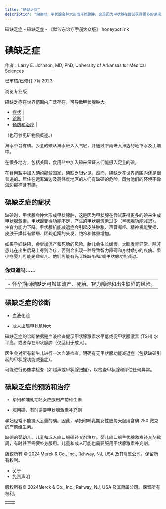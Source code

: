 ```yaml
---
title: "碘缺乏症"
description: "缺碘时，甲状腺会肿大形成甲状腺肿，这是因为甲状腺在尝试获得更多的碘来生成甲状腺激素。甲状腺变得功能不足，产生的甲状腺激素过少（甲状腺功能减退）。生育力能力下降。甲状腺机能减退症会引起皮肤肿胀、声音嘶哑、精神机能受损、皮肤干燥伴有鳞屑、稀疏毛躁的头发、怕冷和体重增加。"
---
```


﻿碘缺乏症 \- 碘缺乏症 \- 《默沙东诊疗手册大众版》 honeypot link

# 碘缺乏症

作者：Larry E. Johnson, MD, PhD, University of Arkansas for Medical Sciences

已审核/已修订 7月 2023

浏览专业版

碘缺乏症在世界范围内广泛存在，可导致甲状腺肿大。

- [症状](#症状_v48768067_zh) \|
- [诊断](#诊断_v48768084_zh) \|
- [预防和治疗](#预防和治疗_v48768096_zh) \|

（也可参见矿物质概述。）

海水中含有碘。少量的碘从海水进入大气层，并通过下雨进入海边的地下水及土壤中。

在很多地方，包括美国，食用盐中加入碘来保证人们能摄入足量的碘。

在食用盐中加入碘的那些国家，碘缺乏很少见。然而，碘缺乏在世界范围内还是很普遍的。居住在远离海边及高纬度地区的人们有缺碘的危险，因为他们的环境不像海边那样含有碘。

## 碘缺乏症的症状

缺碘时，甲状腺会肿大形成甲状腺肿，这是因为甲状腺在尝试获得更多的碘来生成甲状腺激素。甲状腺变得功能不足，产生的甲状腺激素过少（甲状腺功能减退）。生育力能力下降。甲状腺机能减退症会引起皮肤肿胀、声音嘶哑、精神机能受损、皮肤干燥伴有鳞屑、稀疏毛躁的头发、怕冷和体重增加。

如果孕妇缺碘，会增加流产和死胎的风险。胎儿会生长缓慢，大脑发育异常。除非患儿在出生后马上得到治疗，否则会出现一种导致智力障碍和身材矮小的疾病。呆小症婴儿可能是聋哑儿。他们可能有先天性缺陷和/或甲状腺功能减退。

### 你知道吗……

|     |
| --- |
| - 怀孕期间碘缺乏可增加流产、死胎、智力障碍和出生缺陷的风险。 |

## 碘缺乏症的诊断

- 血液化验

- 成人出现甲状腺肿大


碘缺乏症的诊断依据是血液检查提示甲状腺激素水平低或促甲状腺激素 (TSH) 水平高，或者存在甲状腺肿（仅适用于成人）。

医生会对所有新生儿进行一次血液检查，明确有无甲状腺功能减退症（包括缺碘引起的甲状腺功能减退症）。

可能进行影像学检查（如超声或甲状腺扫描），以检查甲状腺和评估任何异常。

## 碘缺乏症的预防和治疗

- 孕妇和哺乳期妇女应服用产前维生素

- 服用碘，有时需要甲状腺激素补充剂


孕妇经常不能摄入足量的碘。因此，孕妇和哺乳期女性应每天服用含碘 250 微克的产前维生素。

缺碘的婴幼儿、儿童和成人应口服碘补充剂治疗。婴儿应口服甲状腺激素补充剂数周，有时甚至需要终身服用。儿童和成人可能也需要服用甲状腺激素补充剂。



版权所有 © 2024
Merck & Co., Inc., Rahway, NJ, USA 及其附属公司。保留所有权利。

- 关于
- 免责声明

版权所有© 2024Merck & Co., Inc., Rahway, NJ, USA 及其附属公司。保留所有权利。

|     |     |
| --- | --- |
|  |  |
